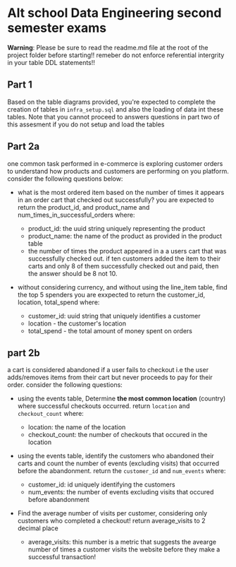 # Alt school Data Engineering second semester exams

**Warning**: Please be sure to read the readme.md file at the root of the project folder before starting!! remeber do not enforce referential intergrity in your table DDL statements!!

## Part 1

Based on the table diagrams provided, you're expected to complete the creation of tables in `infra_setup.sql` and also the loading of data int these tables. Note that you cannot proceed to answers questions in part two of this assesment if you do not setup and load the tables

## Part 2a

one common task performed in e-commerce is exploring customer orders to understand how products and customers are performing on you platform. 
consider the following questions below:

- what is the most ordered item based on the number of times it appears in an order cart that checked out successfully?
  you are expected to return the product_id, and product_name and num_times_in_successful_orders where:

  - product_id: the uuid string uniquely representing the product
  - product_name: the name of the product as provided in the product table
  - the number of times the product appeared in a a users cart that was successfully checked out. if ten customers added the item to their carts and only 8 of them successfully checked out and paid, then the answer should be 8 not 10.

- without considering currency, and without using the line_item table, find the top 5 spenders
  you are exxpected to return the customer_id, location, total_spend where:

  - customer_id: uuid string that uniquely identifies a customer
  - location - the customer's location
  - total_spend - the total amount of money spent on orders


## part 2b

a cart is considered abandoned if a user fails to checkout i.e the user adds/removes items from their cart but never proceeds to pay for their order. consider the following questions:

- using the events table, Determine **the most common location** (country) where successful checkouts occurred. return `location` and `checkout_count` where:
    - location: the name of the location
    - checkout_count: the number of checkouts that occured in the location

- using the events table, identify the customers who abandoned their carts and count the number of events (excluding visits) that occurred before the abandonment. return the `customer_id` and `num_events` where:

    - customer_id: id uniquely identifying the customers
    - num_events: the number of events excluding visits that occured before abandonment

- Find the average number of visits per customer, considering only customers who completed a checkout! return average_visits to 2 decimal place

    - average_visits: this number is a metric that suggests the avearge number of times a customer visits the website before they make a successful transaction!

